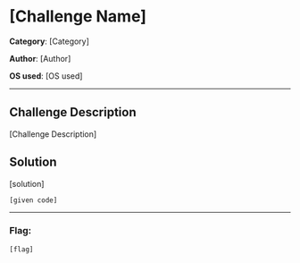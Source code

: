 # [Challenge Name]

**Category**: [Category]

**Author**: [Author]

**OS used**: [OS used]

----

## Challenge Description
[Challenge Description]

## Solution

[solution]

```
[given code]
```

----

### Flag:
```
[flag]
```

